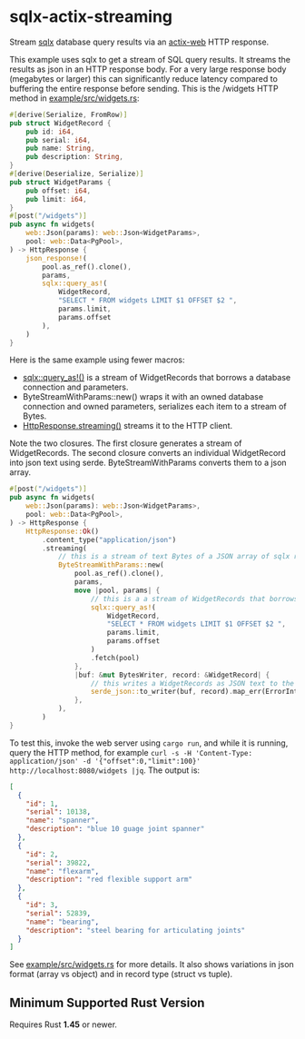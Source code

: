 # sqlx-actix-streaming
Stream [sqlx](https://github.com/launchbadge/sqlx) database query results via an [actix-web](https://actix.rs/) HTTP response.

This example uses sqlx to get a stream of SQL query results. It
streams the results as json in an HTTP response body.  For a very
large response body (megabytes or larger) this can significantly
reduce latency compared to buffering the entire response before
sending. This is the /widgets HTTP method in
[example/src/widgets.rs](example/src/widgets.rs):

````rust
#[derive(Serialize, FromRow)]
pub struct WidgetRecord {
    pub id: i64,
    pub serial: i64,
    pub name: String,
    pub description: String,
}
#[derive(Deserialize, Serialize)]
pub struct WidgetParams {
    pub offset: i64,
    pub limit: i64,
}
#[post("/widgets")]
pub async fn widgets(
    web::Json(params): web::Json<WidgetParams>,
    pool: web::Data<PgPool>,
) -> HttpResponse {
    json_response!(
        pool.as_ref().clone(),
        params,
        sqlx::query_as!(
            WidgetRecord,
            "SELECT * FROM widgets LIMIT $1 OFFSET $2 ",
            params.limit,
            params.offset
        ),
    )
}
````

Here is the same example using fewer macros:
* [sqlx::query_as!()](https://docs.rs/sqlx/0.4.2/sqlx/macro.query_as.html) is a stream of WidgetRecords that borrows
  a database connection and parameters.
* ByteStreamWithParams::new() wraps it with an owned database
  connection and owned parameters,  serializes each item to a stream of Bytes.
* [HttpResponse.streaming()](https://docs.rs/actix-web/3.3.2/actix_web/dev/struct.HttpResponseBuilder.html#method.streaming) streams it to the HTTP client.

Note the two closures.  The first closure generates a stream of
WidgetRecords.  The second closure converts an individual WidgetRecord
into json text using serde.  ByteStreamWithParams converts them to a json array.

````rust
#[post("/widgets")]
pub async fn widgets(
    web::Json(params): web::Json<WidgetParams>,
    pool: web::Data<PgPool>,
) -> HttpResponse {
    HttpResponse::Ok()
        .content_type("application/json")
        .streaming(
            // this is a stream of text Bytes of a JSON array of sqlx records
            ByteStreamWithParams::new(
                pool.as_ref().clone(),
                params,
                move |pool, params| {
                    // this is a a stream of WidgetRecords that borrows pool and params
                    sqlx::query_as!(
                        WidgetRecord,
                        "SELECT * FROM widgets LIMIT $1 OFFSET $2 ",
                        params.limit,
                        params.offset
                    )
                    .fetch(pool)
                },
                |buf: &mut BytesWriter, record: &WidgetRecord| {
                    // this writes a WidgetRecords as JSON text to the output buffer
                    serde_json::to_writer(buf, record).map_err(ErrorInternalServerError)
                },
            ),
        )
}
````

To test this, invoke the web server using `cargo run`, and while it
is running, query the HTTP method, for example `curl -s -H 'Content-Type: application/json' -d '{"offset":0,"limit":100}' http://localhost:8080/widgets |jq`. The output is:

````json
[
  {
    "id": 1,
    "serial": 10138,
    "name": "spanner",
    "description": "blue 10 guage joint spanner"
  },
  {
    "id": 2,
    "serial": 39822,
    "name": "flexarm",
    "description": "red flexible support arm"
  },
  {
    "id": 3,
    "serial": 52839,
    "name": "bearing",
    "description": "steel bearing for articulating joints"
  }
]
````

See [example/src/widgets.rs](example/src/widgets.rs) for more
details. It also shows variations in json format (array vs object) and
in record type (struct vs tuple).

## Minimum Supported Rust Version

Requires Rust **1.45** or newer.
